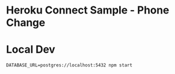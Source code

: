# Heroku Connect Sample - Phone Change

# Local Dev

    DATABASE_URL=postgres://localhost:5432 npm start
